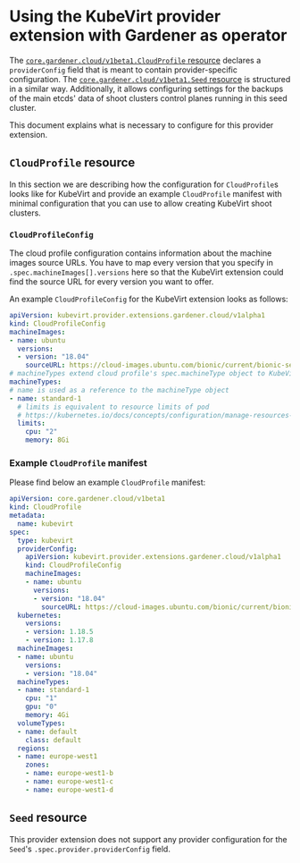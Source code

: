 # Using the KubeVirt provider extension with Gardener as operator

The [`core.gardener.cloud/v1beta1.CloudProfile` resource](https://github.com/gardener/gardener/blob/master/example/30-cloudprofile.yaml) declares a `providerConfig` field that is meant to contain provider-specific configuration. The [`core.gardener.cloud/v1beta1.Seed` resource](https://github.com/gardener/gardener/blob/master/example/50-seed.yaml) is structured in a similar way. Additionally, it allows configuring settings for the backups of the main etcds' data of shoot clusters control planes running in this seed cluster.

This document explains what is necessary to configure for this provider extension.

## `CloudProfile` resource

In this section we are describing how the configuration for `CloudProfile`s looks like for KubeVirt and provide an example `CloudProfile` manifest with minimal configuration that you can use to allow creating KubeVirt shoot clusters.

### `CloudProfileConfig`

The cloud profile configuration contains information about the machine images source URLs. You have to map every version that you specify in `.spec.machineImages[].versions` here so that the KubeVirt extension could find the source URL for every version you want to offer.

An example `CloudProfileConfig` for the KubeVirt extension looks as follows:

```yaml
apiVersion: kubevirt.provider.extensions.gardener.cloud/v1alpha1
kind: CloudProfileConfig
machineImages:
- name: ubuntu
  versions:
  - version: "18.04"
    sourceURL: https://cloud-images.ubuntu.com/bionic/current/bionic-server-cloudimg-amd64.img
# machineTypes extend cloud profile's spec.machineType object to KubeVirt provider specific config
machineTypes:
# name is used as a reference to the machineType object
- name: standard-1  
  # limits is equivalent to resource limits of pod
  # https://kubernetes.io/docs/concepts/configuration/manage-resources-containers/#resource-requests-and-limits-of-pod-and-container
  limits:
    cpu: "2"
    memory: 8Gi
```

### Example `CloudProfile` manifest

Please find below an example `CloudProfile` manifest:

```yaml
apiVersion: core.gardener.cloud/v1beta1
kind: CloudProfile
metadata:
  name: kubevirt
spec:
  type: kubevirt
  providerConfig:
    apiVersion: kubevirt.provider.extensions.gardener.cloud/v1alpha1
    kind: CloudProfileConfig
    machineImages:
    - name: ubuntu
      versions:
      - version: "18.04"
        sourceURL: https://cloud-images.ubuntu.com/bionic/current/bionic-server-cloudimg-amd64.img
  kubernetes:
    versions:
    - version: 1.18.5
    - version: 1.17.8
  machineImages:
  - name: ubuntu
    versions:
    - version: "18.04"
  machineTypes:
  - name: standard-1
    cpu: "1"
    gpu: "0"
    memory: 4Gi
  volumeTypes:
  - name: default
    class: default
  regions:
  - name: europe-west1
    zones:
    - name: europe-west1-b
    - name: europe-west1-c
    - name: europe-west1-d
```

## `Seed` resource

This provider extension does not support any provider configuration for the `Seed`'s `.spec.provider.providerConfig` field.
